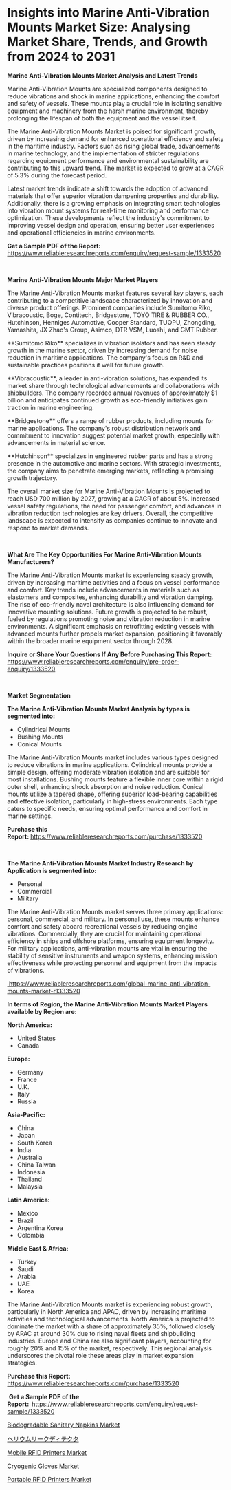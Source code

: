 <p><h1>Insights into Marine Anti-Vibration Mounts Market Size: Analysing Market Share, Trends, and Growth from 2024 to 2031</h1></p><p><strong>Marine Anti-Vibration Mounts Market Analysis and Latest Trends</strong></p>
<p><p>Marine Anti-Vibration Mounts are specialized components designed to reduce vibrations and shock in marine applications, enhancing the comfort and safety of vessels. These mounts play a crucial role in isolating sensitive equipment and machinery from the harsh marine environment, thereby prolonging the lifespan of both the equipment and the vessel itself.</p><p>The Marine Anti-Vibration Mounts Market is poised for significant growth, driven by increasing demand for enhanced operational efficiency and safety in the maritime industry. Factors such as rising global trade, advancements in marine technology, and the implementation of stricter regulations regarding equipment performance and environmental sustainability are contributing to this upward trend. The market is expected to grow at a CAGR of 5.3% during the forecast period. </p><p>Latest market trends indicate a shift towards the adoption of advanced materials that offer superior vibration dampening properties and durability. Additionally, there is a growing emphasis on integrating smart technologies into vibration mount systems for real-time monitoring and performance optimization. These developments reflect the industry's commitment to improving vessel design and operation, ensuring better user experiences and operational efficiencies in marine environments.</p></p>
<p><strong>Get a Sample PDF of the Report:&nbsp;</strong> <a href="https://www.reliableresearchreports.com/enquiry/request-sample/1333520?utm_campaign=40&utm_medium=2&utm_source=Github&utm_content=ia&utm_term=12122024&utm_id=marine-anti-vibration-mounts">https://www.reliableresearchreports.com/enquiry/request-sample/1333520</a></p>
<p>&nbsp;</p>
<p><strong>Marine Anti-Vibration Mounts Major Market Players</strong></p>
<p><p>The Marine Anti-Vibration Mounts market features several key players, each contributing to a competitive landscape characterized by innovation and diverse product offerings. Prominent companies include Sumitomo Riko, Vibracoustic, Boge, Contitech, Bridgestone, TOYO TIRE & RUBBER CO., Hutchinson, Henniges Automotive, Cooper Standard, TUOPU, Zhongding, Yamashita, JX Zhao's Group, Asimco, DTR VSM, Luoshi, and GMT Rubber.</p><p>**Sumitomo Riko** specializes in vibration isolators and has seen steady growth in the marine sector, driven by increasing demand for noise reduction in maritime applications. The company's focus on R&D and sustainable practices positions it well for future growth.</p><p>**Vibracoustic**, a leader in anti-vibration solutions, has expanded its market share through technological advancements and collaborations with shipbuilders. The company recorded annual revenues of approximately $1 billion and anticipates continued growth as eco-friendly initiatives gain traction in marine engineering.</p><p>**Bridgestone** offers a range of rubber products, including mounts for marine applications. The company's robust distribution network and commitment to innovation suggest potential market growth, especially with advancements in material science.</p><p>**Hutchinson** specializes in engineered rubber parts and has a strong presence in the automotive and marine sectors. With strategic investments, the company aims to penetrate emerging markets, reflecting a promising growth trajectory.</p><p>The overall market size for Marine Anti-Vibration Mounts is projected to reach USD 700 million by 2027, growing at a CAGR of about 5%. Increased vessel safety regulations, the need for passenger comfort, and advances in vibration reduction technologies are key drivers. Overall, the competitive landscape is expected to intensify as companies continue to innovate and respond to market demands.</p></p>
<p>&nbsp;</p>
<p><strong>What Are The Key Opportunities For Marine Anti-Vibration Mounts Manufacturers?</strong></p>
<p><p>The Marine Anti-Vibration Mounts market is experiencing steady growth, driven by increasing maritime activities and a focus on vessel performance and comfort. Key trends include advancements in materials such as elastomers and composites, enhancing durability and vibration damping. The rise of eco-friendly naval architecture is also influencing demand for innovative mounting solutions. Future growth is projected to be robust, fueled by regulations promoting noise and vibration reduction in marine environments. A significant emphasis on retrofitting existing vessels with advanced mounts further propels market expansion, positioning it favorably within the broader marine equipment sector through 2028.</p></p>
<p><strong>Inquire or Share Your Questions If Any Before Purchasing This Report:</strong> <a href="https://www.reliableresearchreports.com/enquiry/pre-order-enquiry/1333520?utm_campaign=40&utm_medium=2&utm_source=Github&utm_content=ia&utm_term=12122024&utm_id=marine-anti-vibration-mounts">https://www.reliableresearchreports.com/enquiry/pre-order-enquiry/1333520</a></p>
<p>&nbsp;</p>
<p><strong>Market Segmentation</strong></p>
<p><strong>The Marine Anti-Vibration Mounts Market Analysis by types is segmented into:</strong></p>
<p><ul><li>Cylindrical Mounts</li><li>Bushing Mounts</li><li>Conical Mounts</li></ul></p>
<p><p>The Marine Anti-Vibration Mounts market includes various types designed to reduce vibrations in marine applications. Cylindrical mounts provide a simple design, offering moderate vibration isolation and are suitable for most installations. Bushing mounts feature a flexible inner core within a rigid outer shell, enhancing shock absorption and noise reduction. Conical mounts utilize a tapered shape, offering superior load-bearing capabilities and effective isolation, particularly in high-stress environments. Each type caters to specific needs, ensuring optimal performance and comfort in marine settings.</p></p>
<p><strong>Purchase this Report:&nbsp;</strong><a href="https://www.reliableresearchreports.com/purchase/1333520?utm_campaign=40&utm_medium=2&utm_source=Github&utm_content=ia&utm_term=12122024&utm_id=marine-anti-vibration-mounts">https://www.reliableresearchreports.com/purchase/1333520</a></p>
<p>&nbsp;</p>
<p><strong>The Marine Anti-Vibration Mounts Market Industry Research by Application is segmented into:</strong></p>
<p><ul><li>Personal</li><li>Commercial</li><li>Military</li></ul></p>
<p><p>The Marine Anti-Vibration Mounts market serves three primary applications: personal, commercial, and military. In personal use, these mounts enhance comfort and safety aboard recreational vessels by reducing engine vibrations. Commercially, they are crucial for maintaining operational efficiency in ships and offshore platforms, ensuring equipment longevity. For military applications, anti-vibration mounts are vital in ensuring the stability of sensitive instruments and weapon systems, enhancing mission effectiveness while protecting personnel and equipment from the impacts of vibrations.</p></p>
<p><a href="https://www.reliableresearchreports.com/global-marine-anti-vibration-mounts-market-r1333520?utm_campaign=40&utm_medium=2&utm_source=Github&utm_content=ia&utm_term=12122024&utm_id=marine-anti-vibration-mounts">&nbsp;https://www.reliableresearchreports.com/global-marine-anti-vibration-mounts-market-r1333520</a></p>
<p><strong>In terms of Region, the Marine Anti-Vibration Mounts Market Players available by Region are:</strong></p>
<p>
    <p> <strong> North America: </strong>
        <ul>
            <li>United States</li>
            <li>Canada</li>
        </ul>
        </p> 
    <p> <strong> Europe: </strong>
        <ul>
            <li>Germany</li>
            <li>France</li>
            <li>U.K.</li>
            <li>Italy</li>
            <li>Russia</li>
        </ul>
        </p> 
    <p> <strong> Asia-Pacific: </strong>
        <ul>
            <li>China</li>
            <li>Japan</li>
            <li>South Korea</li>
            <li>India</li>
            <li>Australia</li>
            <li>China Taiwan</li>
            <li>Indonesia</li>
            <li>Thailand</li>
            <li>Malaysia</li>
        </ul>
        </p> 
    <p> <strong> Latin America: </strong>
        <ul>
            <li>Mexico</li>
            <li>Brazil</li>
            <li>Argentina Korea</li>
            <li>Colombia</li>
        </ul>
        </p> 
    <p> <strong> Middle East & Africa: </strong>
        <ul>
            <li>Turkey</li>
            <li>Saudi</li>
            <li>Arabia</li>
            <li>UAE</li>
            <li>Korea</li>
        </ul>
    </p>
    </p>
<p><p>The Marine Anti-Vibration Mounts market is experiencing robust growth, particularly in North America and APAC, driven by increasing maritime activities and technological advancements. North America is projected to dominate the market with a share of approximately 35%, followed closely by APAC at around 30% due to rising naval fleets and shipbuilding industries. Europe and China are also significant players, accounting for roughly 20% and 15% of the market, respectively. This regional analysis underscores the pivotal role these areas play in market expansion strategies.</p></p>
<p><strong>Purchase this Report: </strong><a href="https://www.reliableresearchreports.com/purchase/1333520?utm_campaign=40&utm_medium=2&utm_source=Github&utm_content=ia&utm_term=12122024&utm_id=marine-anti-vibration-mounts">https://www.reliableresearchreports.com/purchase/1333520</a></p>
<p>&nbsp;<strong>Get a Sample PDF of the Report:&nbsp;&nbsp;</strong><a href="https://www.reliableresearchreports.com/enquiry/request-sample/1333520?utm_campaign=40&utm_medium=2&utm_source=Github&utm_content=ia&utm_term=12122024&utm_id=marine-anti-vibration-mounts">https://www.reliableresearchreports.com/enquiry/request-sample/1333520</a></p>
<p><strong></strong></p>
<p><p><a href="https://www.linkedin.com/pulse/navigating-biodegradable-sanitary-napkins-market-growth-xgptc?utm_campaign=40&utm_medium=2&utm_source=Github&utm_content=ia&utm_term=12122024&utm_id=marine-anti-vibration-mounts">Biodegradable Sanitary Napkins Market</a></p><p><a href="https://github.com/mohamedbakry57/Market-Research-Report-List-6/blob/main/265807727479.md?utm_campaign=40&utm_medium=2&utm_source=Github&utm_content=ia&utm_term=12122024&utm_id=marine-anti-vibration-mounts">ヘリウムリークディテクタ</a></p><p><a href="https://github.com/luckyshygirl/Market-Research-Report-List-7/blob/main/mobile-rfid-printers-market.md?utm_campaign=40&utm_medium=2&utm_source=Github&utm_content=ia&utm_term=12122024&utm_id=marine-anti-vibration-mounts">Mobile RFID Printers Market</a></p><p><a href="https://www.linkedin.com/pulse/rev-athenaur-okk4f?utm_campaign=40&utm_medium=2&utm_source=Github&utm_content=ia&utm_term=12122024&utm_id=marine-anti-vibration-mounts">Cryogenic Gloves Market</a></p><p><a href="https://github.com/petbigbeepjn/Market-Research-Report-List-1/blob/main/portable-rfid-printers-market.md?utm_campaign=40&utm_medium=2&utm_source=Github&utm_content=ia&utm_term=12122024&utm_id=marine-anti-vibration-mounts">Portable RFID Printers Market</a></p></p>